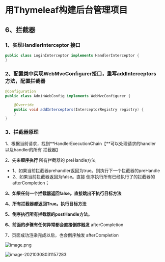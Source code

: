 # 用Thymeleaf构建后台管理项目



## 6、拦截器

### 1、实现HandlerInterceptor 接口

```java
public class LoginInterceptor implements HandlerInterceptor {
}
```



### 2、配置类中实现WebMvcConfigurer接口，重写addInterceptors方法，配置拦截器

```java
@Configuration
public class AdminWebConfig implements WebMvcConfigurer {

    @Override
    public void addInterceptors(InterceptorRegistry registry) {
    }
}
```



### 3、拦截器原理

1、根据当前请求，找到**HandlerExecutionChain【**可以处理请求的handler以及handler的所有 拦截器】

2、先来**顺序执行** 所有拦截器的 preHandle方法

- 1、如果当前拦截器prehandler返回为true。则执行下一个拦截器的preHandle
- 2、如果当前拦截器返回为false。直接   倒序执行所有已经执行了的拦截器的  afterCompletion；

**3、如果任何一个拦截器返回false。直接跳出不执行目标方法**

**4、所有拦截器都返回True。执行目标方法**

**5、倒序执行所有拦截器的postHandle方法。**

**6、前面的步骤有任何异常都会直接倒序触发** afterCompletion

7、页面成功渲染完成以后，也会倒序触发 afterCompletion



![image.png](https://cdn.nlark.com/yuque/0/2020/png/1354552/1605764129365-5b31a748-1541-4bee-9692-1917b3364bc6.png?x-oss-process=image%2Fresize%2Cw_1500)



![image-20210308031157283](C:\Users\10660\AppData\Roaming\Typora\typora-user-images\image-20210308031157283.png)